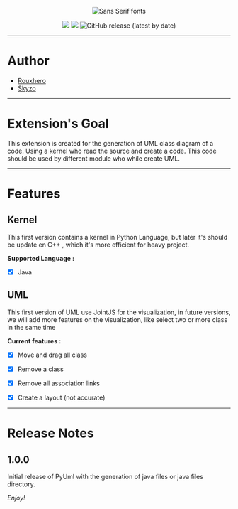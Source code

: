 <p align="center">
    <img src="https://see.fontimg.com/api/renderfont4/1G5ve/eyJyIjoiZnMiLCJoIjo3MSwidyI6MTAwMCwiZnMiOjcxLCJmZ2MiOiIjNDM1MzVBIiwiYmdjIjoiI0ZGRkZGRiIsInQiOjF9/UHlVTUw/chevadisplay-regular.png" alt="Sans Serif fonts">
</p>

<p align="center">
 <img src="https://img.shields.io/github/workflow/status/Rouxhero/Py_Uml/CI/main"/>
 <img src="https://img.shields.io/github/languages/code-size/Rouxhero/PyUML"/>
<img alt="GitHub release (latest by date)" src="https://img.shields.io/github/v/release/Rouxhero/PyUML">
</p>

----
# Author

- [Rouxhero](https://github.com/Rouxhero)
- [Skyzo](https://github.com/Skyzae)

----

# Extension's Goal

This extension is created for the generation of UML class diagram of a code.
Using a kernel who read the source and create a code. This code should be used by different module who while create UML.

-----
# Features

## Kernel

This first version contains a kernel in Python Language, but later it's should be update en C++ , which it's more efficient for heavy project.

**Supported Language :**

- [X] Java

## UML

This first version of UML use JointJS for the visualization, in future versions, we will add more features on the visualization, like select two or more class in the same time

**Current features :**

- [X] Move and drag all class
- [X] Remove a class 
- [X] Remove all association links
- [X] Create a layout (not accurate)


----
# Release Notes


## 1.0.0
Initial release of PyUml with the generation of java files or java files directory.

*Enjoy!*

